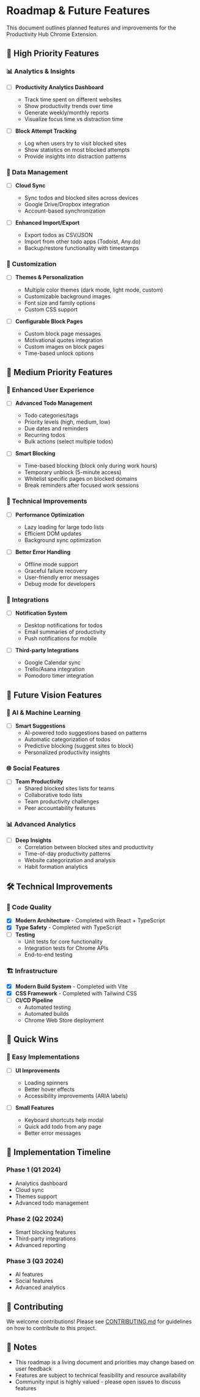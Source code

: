 # Roadmap & Future Features

This document outlines planned features and improvements for the Productivity Hub Chrome Extension.

## 🎯 High Priority Features

### 📊 Analytics & Insights
- [ ] **Productivity Analytics Dashboard**
  - Track time spent on different websites
  - Show productivity trends over time
  - Generate weekly/monthly reports
  - Visualize focus time vs distraction time

- [ ] **Block Attempt Tracking**
  - Log when users try to visit blocked sites
  - Show statistics on most blocked attempts
  - Provide insights into distraction patterns

### 🔄 Data Management
- [ ] **Cloud Sync**
  - Sync todos and blocked sites across devices
  - Google Drive/Dropbox integration
  - Account-based synchronization

- [ ] **Enhanced Import/Export**
  - Export todos as CSV/JSON
  - Import from other todo apps (Todoist, Any.do)
  - Backup/restore functionality with timestamps

### 🎨 Customization
- [ ] **Themes & Personalization**
  - Multiple color themes (dark mode, light mode, custom)
  - Customizable background images
  - Font size and family options
  - Custom CSS support

- [ ] **Configurable Block Pages**
  - Custom block page messages
  - Motivational quotes integration
  - Custom images on block pages
  - Time-based unlock options

## 🚀 Medium Priority Features

### 📱 Enhanced User Experience
- [ ] **Advanced Todo Management**
  - Todo categories/tags
  - Priority levels (high, medium, low)
  - Due dates and reminders
  - Recurring todos
  - Bulk actions (select multiple todos)

- [ ] **Smart Blocking**
  - Time-based blocking (block only during work hours)
  - Temporary unblock (5-minute access)
  - Whitelist specific pages on blocked domains
  - Break reminders after focused work sessions

### 🔧 Technical Improvements
- [ ] **Performance Optimization**
  - Lazy loading for large todo lists
  - Efficient DOM updates
  - Background sync optimization

- [ ] **Better Error Handling**
  - Offline mode support
  - Graceful failure recovery
  - User-friendly error messages
  - Debug mode for developers

### 🎵 Integrations
- [ ] **Notification System**
  - Desktop notifications for todos
  - Email summaries of productivity
  - Push notifications for mobile

- [ ] **Third-party Integrations**
  - Google Calendar sync
  - Trello/Asana integration
  - Pomodoro timer integration

## 🔮 Future Vision Features

### 🤖 AI & Machine Learning
- [ ] **Smart Suggestions**
  - AI-powered todo suggestions based on patterns
  - Automatic categorization of todos
  - Predictive blocking (suggest sites to block)
  - Personalized productivity insights

### 🌐 Social Features
- [ ] **Team Productivity**
  - Shared blocked sites lists for teams
  - Collaborative todo lists
  - Team productivity challenges
  - Peer accountability features

### 📊 Advanced Analytics
- [ ] **Deep Insights**
  - Correlation between blocked sites and productivity
  - Time-of-day productivity patterns
  - Website categorization and analysis
  - Habit formation analytics

## 🛠️ Technical Improvements

### 🔧 Code Quality
- [x] **Modern Architecture** - Completed with React + TypeScript
- [x] **Type Safety** - Completed with TypeScript
- [ ] **Testing**
  - Unit tests for core functionality
  - Integration tests for Chrome APIs
  - End-to-end testing

### 🏗️ Infrastructure
- [x] **Modern Build System** - Completed with Vite
- [x] **CSS Framework** - Completed with Tailwind CSS
- [ ] **CI/CD Pipeline**
  - Automated testing
  - Automated builds
  - Chrome Web Store deployment

## 🎯 Quick Wins

### 🚀 Easy Implementations
- [ ] **UI Improvements**
  - Loading spinners
  - Better hover effects
  - Accessibility improvements (ARIA labels)

- [ ] **Small Features**
  - Keyboard shortcuts help modal
  - Quick add todo from any page
  - Better error messages

## 📅 Implementation Timeline

### Phase 1 (Q1 2024)
- Analytics dashboard
- Cloud sync
- Themes support
- Advanced todo management

### Phase 2 (Q2 2024)
- Smart blocking features
- Third-party integrations
- Advanced reporting

### Phase 3 (Q3 2024)
- AI features
- Social features
- Advanced analytics

## 🤝 Contributing

We welcome contributions! Please see [CONTRIBUTING.md](CONTRIBUTING.md) for guidelines on how to contribute to this project.

## 📝 Notes

- This roadmap is a living document and priorities may change based on user feedback
- Features are subject to technical feasibility and resource availability
- Community input is highly valued - please open issues to discuss features
